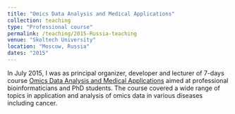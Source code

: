 ```yaml
---
title: "Omics Data Analysis and Medical Applications"
collection: teaching
type: "Professional course"
permalink: /teaching/2015-Russia-teaching
venue: "Skoltech University"
location: "Moscow, Russia"
dates: "2015"
---
```


In July 2015, I was as principal organizer, developer and lecturer of 7-days course 
<a href="https://www.skoltech.ru/en/2015/07/omics-intensive-module/">Omics Data Analysis and Medical Applications</a>
aimed at professional bioinformaticians and PhD students. The course covered a wide range of topics 
in application and analysis of omics data in various diseases including cancer. 


